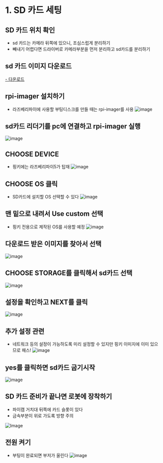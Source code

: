 # 1. SD 카드 세팅
## SD 카드 위치 확인
- sd 카드는 카메라 뒤쪽에 있으니, 조심스럽게 분리하기
- 빼내기 어렵다면 드라이버로 카메라부분을 먼저 분리하고 sd카드를 분리하기

## sd 카드 이미지 다운로드
[- 다운로드](https://drive.google.com/file/d/1xVZ_UWbzQ9o_Vj4pwsUd6oubw6uhWUCH/view)

 
## rpi-imager 설치하기
- 라즈베리파이에 사용할 부팅디스크를 만들 때는 rpi-imager를 사용
![image](https://github.com/pinklab-art/pinky_study/blob/main/picture/initial_setting/01_1.png)

 
## sd카드 리더기를 pc에 연결하고 rpi-imager 실행
![image](https://github.com/pinklab-art/pinky_study/blob/main/picture/initial_setting/01_2.png)


## CHOOSE DEVICE
- 핑키에는 라즈베리파이5가 탑재
![image](https://github.com/pinklab-art/pinky_study/blob/main/picture/initial_setting/01_3.png)

 
## CHOOSE OS 클릭
- SD카드에 설치할 OS 선택할 수 있다
![image](https://github.com/pinklab-art/pinky_study/blob/main/picture/initial_setting/01_4.png)


## 맨 밑으로 내려서 Use custom 선택
- 핑키 전용으로 제작된 OS를 사용할 예정
![image](https://github.com/pinklab-art/pinky_study/blob/main/picture/initial_setting/01_5.png)


## 다운로드 받은 이미지를 찾아서 선택
![image](https://github.com/pinklab-art/pinky_study/blob/main/picture/initial_setting/01_6.png)


## CHOOSE STORAGE를 클릭해서 sd카드 선택
![image](https://github.com/pinklab-art/pinky_study/blob/main/picture/initial_setting/01_7.png)


## 설정을 확인하고 NEXT를 클릭
![image](https://github.com/pinklab-art/pinky_study/blob/main/picture/initial_setting/01_8.png)


## 추가 설정 관련
- 네트워크 등의 설정이 가능하도록 미리 설정할 수 있지만 핑키 이미지에 이미 있으므로 패스!
![image](https://github.com/pinklab-art/pinky_study/blob/main/picture/initial_setting/01_9.png) 


## yes를 클릭하면 sd카드 굽기시작
![image](https://github.com/pinklab-art/pinky_study/blob/main/picture/initial_setting/01_10.png)


## SD 카드 준비가 끝나면 로봇에 장착하기
- 파이캠 거치대 뒤쪽에 카드 슬롯이 있다
- 금속부분이 위로 가도록 방향 주의

![Image](https://github.com/pinklab-art/pinky_study/blob/main/picture/initial_setting/01_11.png)


## 전원 켜기
- 부팅이 완료되면 부저가 울린다
![image](https://github.com/pinklab-art/pinky_study/blob/main/picture/initial_setting/01_12.png)


